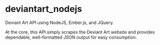 deviantart_nodejs
=================

Deviant Art API using NodeJS, Ember.js, and JQuery.

At the core, this API simply scrapes the Deviant Art website and provides dependable, well-formatted JSON output for easy consumption.
